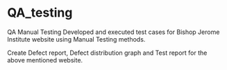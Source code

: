 # QA_testing

QA Manual Testing
Developed and executed test cases for Bishop Jerome Institute website using Manual Testing methods.

Create Defect report, Defect distribution graph and Test report for the above mentioned website.



